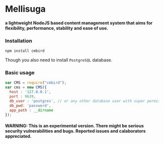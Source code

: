 # Mellisuga #

#### a lightweight NodeJS based content management system that aims for flexibility, performance, stability and ease of use. ####


### Installation ###

`npm install cmbird`

Though you also need to install `PostgreSQL` database.

### Basic usage ###

```javascript
var CMS = require("cmbird");
var cms = new CMS({
  host : '127.0.0.1',
  port : 9639,
  db_user : 'postgres', // or any other database user with super permissions
  db_pwd: 'password',
  app_path : __dirname
});
```

#### WARNING: This is an experimental version. There might be serious security vulnerabilities and bugs. Reported issues and calaborators appreciated. ####
